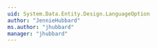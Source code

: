 ```yaml
---
uid: System.Data.Entity.Design.LanguageOption
author: "JennieHubbard"
ms.author: "jhubbard"
manager: "jhubbard"
---
```

